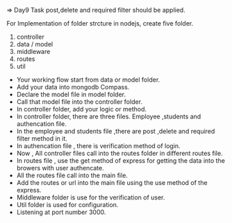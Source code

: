 
=> Day9 Task post,delete and required filter should be applied.

For Implementation of folder strcture in nodejs, create five folder.
1. controller
2. data / model
3. middleware
4. routes
5. util

- Your working flow start from data or model folder.
- Add your data into mongodb Compass.
- Declare the model file in model folder.
- Call that model file into the controller folder.
- In controller folder, add your logic or method.
- In controller folder, there are three files. Employee ,students and authencation file.
- In the employee and students file ,there are post ,delete and required filter method in it.
- In authencation file , there is verification method of login.
- Now , All controller files call into the routes folder in different routes file.
- In routes file , use the get method of express for getting the data into the browers with user authencate.
- All the routes file call into the main file.
- Add the routes or url into the main file using the use method of the express.
- Middleware folder is use for the verification of user.
- Util folder is used for configuration.
- Listening at port number 3000.
